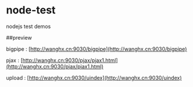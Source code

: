 # node-test
nodejs test demos

##preview

bigpipe : [http://wanghx.cn:9030/bigpipe](http://wanghx.cn:9030/bigpipe)

pjax : [http://wanghx.cn:9030/pjax/pjax1.html](http://wanghx.cn:9030/pjax/pjax1.html)

upload : [http://wanghx.cn:9030/uindex](http://wanghx.cn:9030/uindex)
